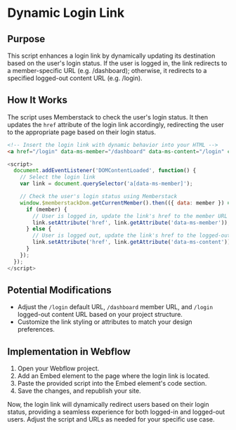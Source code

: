 # Dynamic Login Link

## Purpose
This script enhances a login link by dynamically updating its destination based on the user's login status. If the user is logged in, the link redirects to a member-specific URL (e.g. /dashboard); otherwise, it redirects to a specified logged-out content URL (e.g. /login).

## How It Works
The script uses Memberstack to check the user's login status. It then updates the `href` attribute of the login link accordingly, redirecting the user to the appropriate page based on their login status.

```html
<!-- Insert the login link with dynamic behavior into your HTML -->
<a href="/login" data-ms-member="/dashboard" data-ms-content="/login" class="button is-secondary">Log in</a>
```

```javascript
<script>
  document.addEventListener('DOMContentLoaded', function() {
    // Select the login link
    var link = document.querySelector('a[data-ms-member]');

    // Check the user's login status using Memberstack
    window.$memberstackDom.getCurrentMember().then(({ data: member }) => {
      if (member) {
        // User is logged in, update the link's href to the member URL
        link.setAttribute('href', link.getAttribute('data-ms-member'));
      } else {
        // User is logged out, update the link's href to the logged-out content URL
        link.setAttribute('href', link.getAttribute('data-ms-content'));
      }
    });
  });
</script>
```

## Potential Modifications
- Adjust the `/login` default URL, `/dashboard` member URL, and `/login` logged-out content URL based on your project structure.
- Customize the link styling or attributes to match your design preferences.

## Implementation in Webflow

1. Open your Webflow project.
2. Add an Embed element to the page where the login link is located.
3. Paste the provided script into the Embed element's code section.
4. Save the changes, and republish your site.

Now, the login link will dynamically redirect users based on their login status, providing a seamless experience for both logged-in and logged-out users. Adjust the script and URLs as needed for your specific use case.
